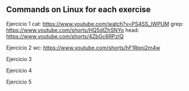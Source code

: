 ## Commands on Linux for each exercise
Ejercicio 1
    cat: https://www.youtube.com/watch?v=PS4SS_IWPUM
    grep: https://www.youtube.com/shorts/HQ5dlZhSNYo
    head: https://www.youtube.com/shorts/4ZbGc6RPzIQ

Ejercicio 2
    wc: https://www.youtube.com/shorts/hF1Rpni2m4w

Ejercicio 3

Ejercicio 4

Ejercicio 5

